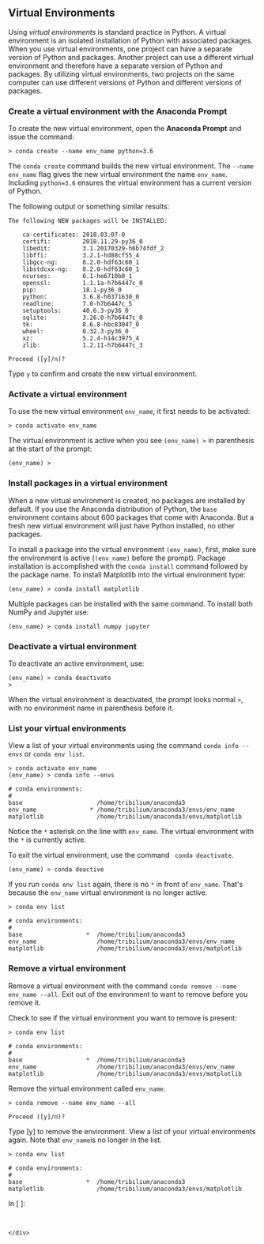 
## Virtual Environments
Using _virtual environments_ is standard practice in Python. A virtual environment is an isolated installation of Python with associated packages. When you use virtual environments, one project can have a separate version of Python and packages. Another project can use a different virtual environment and therefore have a separate version of Python and packages. By utilizing virtual environments, two projects on the same computer can use different versions of Python and different versions of packages.
### Create a virtual environment with the Anaconda Prompt

To create the new virtual environment, open the **Anaconda Prompt** and issue the command:

```text
> conda create --name env_name python=3.6
```

The ```conda create``` command builds the new virtual environment. The ```--name env_name``` flag gives the new virtual environment the name ```env_name```.  Including ```python=3.6``` ensures the virtual environment has a current version of Python. 

The following output or something similar results:

```text
The following NEW packages will be INSTALLED:

    ca-certificates: 2018.03.07-0           
    certifi:         2018.11.29-py36_0      
    libedit:         3.1.20170329-h6b74fdf_2
    libffi:          3.2.1-hd88cf55_4       
    libgcc-ng:       8.2.0-hdf63c60_1       
    libstdcxx-ng:    8.2.0-hdf63c60_1       
    ncurses:         6.1-he6710b0_1         
    openssl:         1.1.1a-h7b6447c_0      
    pip:             18.1-py36_0            
    python:          3.6.8-h0371630_0       
    readline:        7.0-h7b6447c_5         
    setuptools:      40.6.3-py36_0          
    sqlite:          3.26.0-h7b6447c_0      
    tk:              8.6.8-hbc83047_0       
    wheel:           0.32.3-py36_0          
    xz:              5.2.4-h14c3975_4       
    zlib:            1.2.11-h7b6447c_3      

Proceed ([y]/n)?
```

Type ```y``` to confirm and create the new virtual environment. 
### Activate a virtual environment

To use the new virtual environment ```env_name```, it first needs to be activated:

```text
> conda activate env_name
```

The virtual environment is active when you see ```(env_name) >``` in parenthesis at the start of the prompt:

```text
(env_name) > 
```
### Install packages in a virtual environment

When a new virtual environment is created, no packages are installed by default. If you use the Anaconda distribution of Python, the ```base``` environment contains about 600 packages that come with Anaconda. But a fresh new virtual environment will just have Python installed, no other packages.

To install a package into the virtual environment ```(env_name)```, first, make sure the environment is active (```(env_name)``` before the prompt). Package installation is accomplished with the ```conda install``` command followed by the package name. To install Matplotlib into the virtual environment type:

```text
(env_name) > conda install matplotlib
```

Multiple packages can be installed with the same command. To install both NumPy and Jupyter use:

```text
(env_name) > conda install numpy jupyter
```
### Deactivate a virtual environment

To deactivate an active environment, use:

```text
(env_name) > conda deactivate
>
```

When the virtual environment is deactivated, the prompt looks normal ```>```, with no environment name in parenthesis before it.
### List your virtual environments

View a list of your virtual environments using the command ```conda info --envs``` or ```conda env list```.

```text
> conda activate env_name
(env_name) > conda info --envs

# conda environments:
#
base                     /home/tribilium/anaconda3
env_name               * /home/tribilium/anaconda3/envs/env_name
matplotlib               /home/tribilium/anaconda3/envs/matplotlib
```

Notice the ``` * ``` asterisk on the line with ```env_name```. The virtual environment with the ``` * ``` is currently active. 

To exit the virtual environment, use the command ``` conda deactivate```. 

```text
(env_name) > conda deactive
```

If you run ```conda env list``` again, there is no ```*``` in front of ```env_name```. That's because the ```env_name``` virtual environment is no longer active.

```text
> conda env list

# conda environments:
#
base                  *  /home/tribilium/anaconda3
env_name                 /home/tribilium/anaconda3/envs/env_name
matplotlib               /home/tribilium/anaconda3/envs/matplotlib

```
### Remove a virtual environment

Remove a virtual environment with the command ```conda remove --name env_name --all```. Exit out of the environment to want to remove before you remove it.

Check to see if the virtual environment you want to remove is present:

```text
> conda env list

# conda environments:
#
base                  *  /home/tribilium/anaconda3
env_name                 /home/tribilium/anaconda3/envs/env_name
matplotlib               /home/tribilium/anaconda3/envs/matplotlib

```

Remove the virtual environment called ```env_name```.

```text
> conda remove --name env_name --all

Proceed ([y]/n)?
```

Type [y] to remove the environment. View a list of your virtual environments again. Note that ```env_name```is no longer in the list.

```text
> conda env list

# conda environments:
#
base                  *  /home/tribilium/anaconda3
matplotlib               /home/tribilium/anaconda3/envs/matplotlib

```
<div class="cell border-box-sizing code_cell rendered">
<div class="input">
<div class="prompt input_prompt">In&nbsp;[&nbsp;]:</div>
<div class="inner_cell">
    <div class="input_area">
<div class=" highlight hl-ipython3"><pre><span></span> 
</pre></div>

    </div>
</div>
</div>

</div>
 

